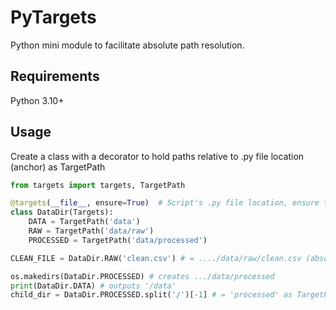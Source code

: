 # PyTargets
Python mini module to facilitate absolute path resolution.
## Requirements
Python 3.10+
## Usage
Create a class with a decorator to hold paths relative to .py file location (anchor) as TargetPath
```python
from targets import targets, TargetPath

@targets(__file__, ensure=True)  # Script's .py file location, ensure that the directories exist
class DataDir(Targets):
    DATA = TargetPath('data')
    RAW = TargetPath('data/raw')
    PROCESSED = TargetPath('data/processed')

CLEAN_FILE = DataDir.RAW('clean.csv') # = ..../data/raw/clean.csv (absolute path)

os.makedirs(DataDir.PROCESSED) # creates .../data/processed
print(DataDir.DATA) # outputs '/data'
child_dir = DataDir.PROCESSED.split('/')[-1] # = 'processed' as TargetPath inherits from str

```
